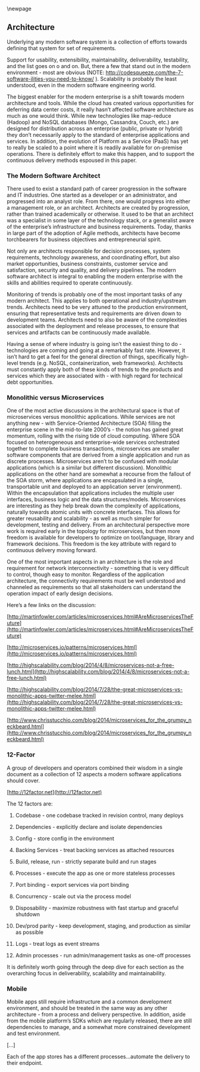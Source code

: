 \newpage

## Architecture

Underlying any modern software system is a collection of efforts towards defining that system for set of requirements.



Support for usability, extensibility, maintainability, deliverability, testability, and the list goes on o and on.  But, there a few that stand out in the modern environment - most are obvious (NOTE:  http://codesqueeze.com/the-7-software-ilities-you-need-to-know/ ).  Scalability is probably the least understood, even in the modern software engineering world.

The biggest enabler for the modern enterprise is a shift towards modern architecture and tools.  While the cloud has created various opportunities for deferring data center costs, it really hasn’t affected software architecture as much as one would think.  While new technologies like map-reduce (Hadoop) and NoSQL databases (Mongo, Cassandra, Couch, etc.) are designed for distribution across an enterprise (public, private or hybrid) they don’t necessarily apply to the standard of enterprise applications and services.  In addition, the evolution of Platform as a Service (PaaS) has yet to really be scaled to a point where it is readily available for on-premise operations.  There is definitely effort to make this happen, and to support the continuous delivery methods espoused in this paper.

### The Modern Software Architect

There used to exist a standard path of career progression in the software and IT industries.  One started as a developer or an administrator, and progressed into an analyst role.  From there, one would progress into either a management role, or an architect.  Architects are created by progression, rather than trained academically or otherwise.  It used to be that an architect was a specialist in some layer of the technology stack, or a generalist aware of the enterprise’s infrastructure and business requirements.  Today, thanks in large part of the adoption of Agile methods, architects have become torchbearers for business objectives and entrepreneurial spirit.

Not only are architects responsible for decision processes, system requirements, technology awareness, and coordinating effort, but also market opportunities, business constraints, customer service and satisfaction, security and quality, and delivery pipelines.  The modern software architect is integral to enabling the modern enterprise with the skills and abilities required to operate continuously.

Monitoring of trends is probably one of the most important tasks of any modern architect.  This applies to both operational and industry/upstream trends.  Architects need to be very attuned to the production environment, ensuring that representative tests and requirements are driven down to development teams.  Architects need to also be aware of the complexities associated with the deployment and release processes, to ensure that services and artifacts can be continuously made available.

Having a sense of where industry is going isn’t the easiest thing to do - technologies are coming and going at a remarkably fast rate.  However, it isn’t hard to get a feel for the general direction of things, specifically high-level trends (e.g. NoSQL, containerization, web frameworks).  Architects must constantly apply both of these kinds of trends to the products and services which they are associated with - with high regard for technical debt opportunities.

### Monolithic versus Microservices

One of the most active discussions in the architectural space is that of microservices versus monolithic applications.  While services are not anything new - with Service-Oriented Architecture (SOA) filling the enterprise scene in the mid-to-late 2000’s - the notion has gained great momentum, rolling with the rising tide of cloud computing.  Where SOA focused on heterogeneous and enterprise-wide services orchestrated together to complete business transactions, microservices are smaller software components that are derived from a single application and run as discrete processes.  Microservices aren’t to be confused with modular applications (which is a similar but different discussion).  Monolithic applications on the other hand are somewhat a recourse from the fallout of the SOA storm, where applications are encapsulated in a single, transportable unit and deployed to an application server (environment).  Within the encapsulation that applications includes the multiple user interfaces, business logic and the data structures/models.  Microservices are interesting as they help break down the complexity of applications, naturally towards atomic units with concrete interfaces.  This allows for greater reusability and scalability - as well as much simpler for development, testing and delivery.  From an architectural perspective more work is required early in the topology for microservices, but then more freedom is available for developers to optimize on tool/language, library and framework decisions.  This freedom is the key attribute with regard to continuous delivery moving forward.

One of the most important aspects in an architecture is the role and requirement for network interconnectivity - something that is very difficult to control, though easy to monitor.  Regardless of the application architecture, the connectivity requirements must be well understood and channeled as requirements so that all stakeholders can understand the operation impact of early design decisions.

Here’s a few links on the discussion:

[http://martinfowler.com/articles/microservices.html#AreMicroservicesTheFuture](http://martinfowler.com/articles/microservices.html#AreMicroservicesTheFuture)

[http://microservices.io/patterns/microservices.html](http://microservices.io/patterns/microservices.html)

[http://highscalability.com/blog/2014/4/8/microservices-not-a-free-lunch.html](http://highscalability.com/blog/2014/4/8/microservices-not-a-free-lunch.html)

[http://highscalability.com/blog/2014/7/28/the-great-microservices-vs-monolithic-apps-twitter-melee.html](http://highscalability.com/blog/2014/7/28/the-great-microservices-vs-monolithic-apps-twitter-melee.html)

[http://www.chrisstucchio.com/blog/2014/microservices_for_the_grumpy_neckbeard.html](http://www.chrisstucchio.com/blog/2014/microservices_for_the_grumpy_neckbeard.html)

### 12-Factor

A group of developers and operators combined their wisdom in a single document as a collection of 12 aspects a modern software applications should cover.

[http://12factor.net](http://12factor.net)

The 12 factors are:

1. Codebase - one codebase tracked in revision control, many deploys

2. Dependencies - explicitly declare and isolate dependencies

3. Config - store config in the environment

4. Backing Services - treat backing services as attached resources

5. Build, release, run - strictly separate build and run stages

6. Processes - execute the app as one or more stateless processes

7. Port binding - export services via port binding

8. Concurrency - scale out via the process model

9. Disposability - maximize robustness with fast startup and graceful shutdown

10. Dev/prod parity - keep development, staging, and production as similar as possible

11. Logs - treat logs as event streams

12. Admin processes - run admin/management tasks as one-off processes

It is definitely worth going through the deep dive for each section as the overarching focus in deliverability, scalability and maintainability.

### Mobile

Mobile apps still require infrastructure and a common development environment, and should be treated in the same way as any other architecture - from a process and delivery perspective.  In addition, aside from the mobile platform’s SDKs which are regularly released, there are still dependencies to manage, and a somewhat more constrained development and test environment.

[...]

Each of the app stores has a different processes...automate the delivery to their endpoint.
